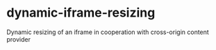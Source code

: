 # dynamic-iframe-resizing
Dynamic resizing of an iframe in cooperation with cross-origin content provider
